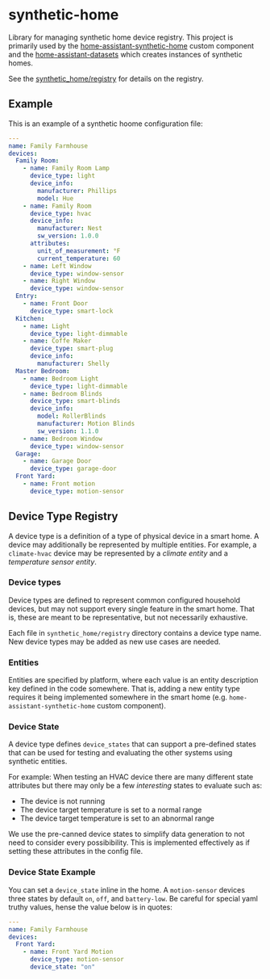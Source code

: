 # synthetic-home

Library for managing synthetic home device registry. This project is primarily
used by the [home-assistant-synthetic-home](https://github.com/allenporter/home-assistant-synthetic-home)
custom component and the [home-assistant-datasets](https://github.com/allenporter/home-assistant-datasets)
which creates instances of synthetic homes.

See the [synthetic_home/registry](synthetic_home/registry) for details on the registry.

## Example

This is an example of a synthetic hoome configuration file:

```yaml
---
name: Family Farmhouse
devices:
  Family Room:
    - name: Family Room Lamp
      device_type: light
      device_info:
        manufacturer: Phillips
        model: Hue
    - name: Family Room
      device_type: hvac
      device_info:
        manufacturer: Nest
        sw_version: 1.0.0
      attributes:
        unit_of_measurement: °F
        current_temperature: 60
    - name: Left Window
      device_type: window-sensor
    - name: Right Window
      device_type: window-sensor
  Entry:
    - name: Front Door
      device_type: smart-lock
  Kitchen:
    - name: Light
      device_type: light-dimmable
    - name: Coffe Maker
      device_type: smart-plug
      device_info:
        manufacturer: Shelly
  Master Bedroom:
    - name: Bedroom Light
      device_type: light-dimmable
    - name: Bedroom Blinds
      device_type: smart-blinds
      device_info:
        model: RollerBlinds
        manufacturer: Motion Blinds
        sw_version: 1.1.0
    - name: Bedroom Window
      device_type: window-sensor
  Garage:
    - name: Garage Door
      device_type: garage-door
  Front Yard:
    - name: Front motion
      device_type: motion-sensor
```

## Device Type Registry

A device type is a definition of a type of physical device in a smart home. A
device may additionally be represented by multiple entities. For example, a
`climate-hvac` device may be represented by a *climate entity* and a *temperature
sensor entity*.

### Device types

Device types are defined to represent common configured household devices,
but may not support every single feature in the smart home. That is, these
are meant to be representative, but not necessarily exhaustive.

Each file in `synthetic_home/registry` directory contains a device type name. New device
types may be added as new use cases are needed.

### Entities

Entities are specified by platform, where each value is an entity description
key defined in the code somewhere. That is, adding a new entity type requires
it being implemented somewhere in the smart home (e.g. `home-assistant-synthetic-home` custom component).

### Device State

A device type defines `device_states` that can support a pre-defined states that
can be used for testing and evaluating the other systems using synthetic entities.

For example: When testing an HVAC device there are many different state attributes
but there may only be a few _interesting_ states to evaluate such as:

- The device is not running
- The device target temperature is set to a normal range
- The device target temperature is set to an abnormal range

We use the pre-canned device states to simplify data generation to not need
to consider every possibibility. This is implemented effectively as if setting
these attributes in the config file.

### Device State Example

You can set a `device_state` inline in the home. A `motion-sensor` devices three
states by default `on`, `off`, and `battery-low`.  Be careful for special yaml
truthy values, hense the value below is in quotes:

```yaml
---
name: Family Farmhouse
devices:
  Front Yard:
    - name: Front Yard Motion
      device_type: motion-sensor
      device_state: "on"
```
